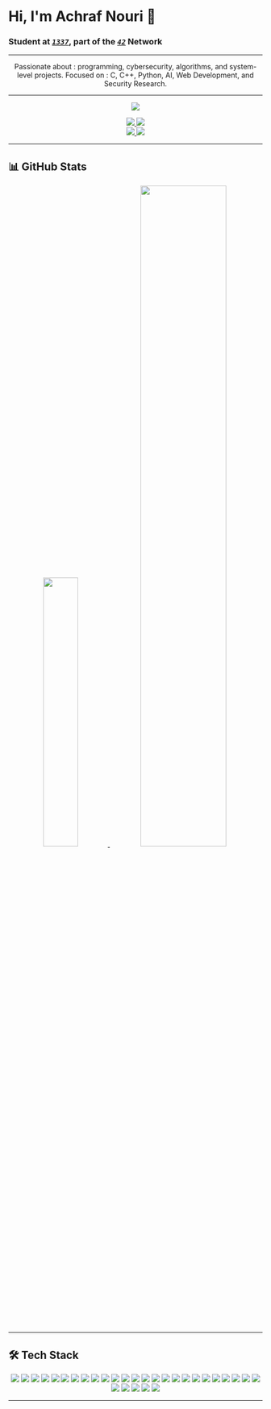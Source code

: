 # Hi, I'm Achraf Nouri 👋  
### Student at <a href="">*`1337`*</a>, part of the <a href="">*`42`*</a> Network  

---

<div align="center">
  <p>
    Passionate about : programming, cybersecurity, algorithms, and system-level projects.  
    Focused on : C, C++, Python, AI, Web Development, and Security Research.  
  </p>
</div>

---

<div align="center">
  <a href="<a href="https://github.com/achnouri/badge42"><img src="https://badge.mediaplus.ma/bluebinary/achnouri"/></a>
 </div>
  
<p align="center">
  <a href="https://www.linkedin.com/in/achraf-nouri/">
    <img src="https://img.shields.io/badge/LinkedIn-0A66C2?style=for-the-badge&logo=linkedin&logoColor=white" />
  </a>
  <a href="https://github.com/achnouri">
    <img src="https://img.shields.io/badge/GitHub-181717?style=for-the-badge&logo=github&logoColor=white" />
  </a><br>
  <a href="https://tryhackme.com/p/achnr">
    <img src="https://img.shields.io/badge/TryHackMe-achnr-red?style=for-the-badge&logo=tryhackme&logoColor=white" />
  </a>
  <a href="https://app.hackthebox.com/profile/1859770">
    <img src="https://img.shields.io/badge/HackTheBox-achnr-green?style=for-the-badge&logo=hack-the-box&logoColor=white" />
  </a>
</p>

---

## 📊 GitHub Stats  

<div align="center" width="100%">
  <a href="https://github.com/achnouri">
    <img src="https://github-readme-stats.vercel.app/api/top-langs/?username=achnouri&theme=dark&bg_color=00000000&text_color=9A9A9A&show_icons=true&icon_color=ff8070&hide_border=false&border_color=2c2f34&hide=Objective-C,Perl,Java,CMake,HTML&size_weight=0.5&count_weight=0.5&title_color=dbdbdb" width="37%" />
  </a>
  <a href="https://github.com/achnouri">
    <img src="https://github-readme-stats.vercel.app/api?username=achnouri&theme=dark&bg_color=00000000&text_color=9A9A9A&show_icons=true&icon_color=ff8070&ring_color=c4e3ff&hide_border=false&border_color=2c2f34&line_height=30&show=prs_merged,prs_merged_percentage&custom_title=General%20Stats%20(1%20Year)&title_color=dbdbdb" width="58%" />
  </a>
</div>

---

## 🛠️ Tech Stack  

<div align="center">

<img src="https://img.shields.io/badge/C-00599C?style=for-the-badge&logo=c&logoColor=white" />
<img src="https://img.shields.io/badge/C++-00427E?style=for-the-badge&logo=cplusplus&logoColor=white" />
<img src="https://img.shields.io/badge/Python-3776AB?style=for-the-badge&logo=python&logoColor=white" />
<img src="https://img.shields.io/badge/Bash-4EAA25?style=for-the-badge&logo=gnu-bash&logoColor=white" />
<img src="https://img.shields.io/badge/JavaScript-F7DF1E?style=for-the-badge&logo=javascript&logoColor=black" />
<img src="https://img.shields.io/badge/HTML5-E34F26?style=for-the-badge&logo=html5&logoColor=white" />
<img src="https://img.shields.io/badge/CSS3-1572B6?style=for-the-badge&logo=css3&logoColor=white" />
<img src="https://img.shields.io/badge/Linux-FCC624?style=for-the-badge&logo=linux&logoColor=black" />
<img src="https://img.shields.io/badge/Kali_Linux-557C94?style=for-the-badge&logo=kali-linux&logoColor=white" />
<img src="https://img.shields.io/badge/Ubuntu-E95420?style=for-the-badge&logo=ubuntu&logoColor=white" />
<img src="https://img.shields.io/badge/Docker-2496ED?style=for-the-badge&logo=docker&logoColor=white" />
<img src="https://img.shields.io/badge/Git-F05032?style=for-the-badge&logo=git&logoColor=white" />
<img src="https://img.shields.io/badge/GitHub_Actions-2088FF?style=for-the-badge&logo=github-actions&logoColor=white" />
<img src="https://img.shields.io/badge/Lighttpd-004687?style=for-the-badge&logo=apache&logoColor=white" />
<img src="https://img.shields.io/badge/MySQL-4479A1?style=for-the-badge&logo=mysql&logoColor=white" />
<img src="https://img.shields.io/badge/PostgreSQL-336791?style=for-the-badge&logo=postgresql&logoColor=white" />
<img src="https://img.shields.io/badge/SQLite-003B57?style=for-the-badge&logo=sqlite&logoColor=white" />
<img src="https://img.shields.io/badge/Metasploit-FF6F61?style=for-the-badge&logo=metasploit&logoColor=white" />
<img src="https://img.shields.io/badge/Nmap-9A00FF?style=for-the-badge&logo=nmap&logoColor=white" />
<img src="https://img.shields.io/badge/Wireshark-1B9AD4?style=for-the-badge&logo=wireshark&logoColor=white" />
  <img src="https://img.shields.io/badge/PortSwigger-FF6A00?style=for-the-badge&logo=portswigger&logoColor=white" />
<img src="https://img.shields.io/badge/Burp_Suite-EE6C4D?style=for-the-badge&logo=burpsuite&logoColor=white" />
<img src="https://img.shields.io/badge/OWASP-000000?style=for-the-badge&logo=owasp&logoColor=white" />
<img src="https://img.shields.io/badge/VMware-607078?style=for-the-badge&logo=vmware&logoColor=white" />
<img src="https://img.shields.io/badge/VirtualBox-183A61?style=for-the-badge&logo=virtualbox&logoColor=white" />
<img src="https://img.shields.io/badge/TensorFlow-FF6F00?style=for-the-badge&logo=tensorflow&logoColor=white" />
<img src="https://img.shields.io/badge/PyTorch-EE4C2C?style=for-the-badge&logo=pytorch&logoColor=white" />
<img src="https://img.shields.io/badge/OpenCV-5C3EE8?style=for-the-badge&logo=opencv&logoColor=white" />
<img src="https://img.shields.io/badge/Scikit--Learn-F7931E?style=for-the-badge&logo=scikit-learn&logoColor=white" />
<img src="https://img.shields.io/badge/Jupyter-F37626?style=for-the-badge&logo=jupyter&logoColor=white" />
</div>


---
